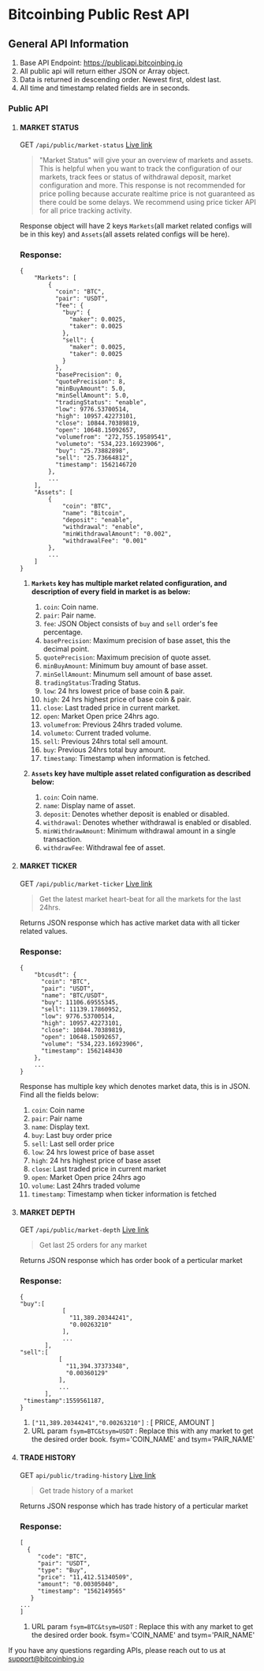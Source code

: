 # Bitcoinbing Public Rest API

## General API Information
1. Base API Endpoint: https://publicapi.bitcoinbing.io
2. All public api will return either JSON or Array object.
3. Data is returned in descending order. Newest first, oldest last.
4. All time and timestamp related fields are in seconds.

### Public API

1. #### MARKET STATUS
   GET `/api/public/market-status`  [Live link](https://publicapi.bitcoinbing.io/api/public/market-status)

    > "Market Status" will give your an overview of markets and assets. This is helpful when you want to track the configuration of our markets, track fees or status of withdrawal deposit, market configuration and more. This response is not recommended for price polling because accurate realtime price is not guaranteed as there could be some delays. We recommend using price ticker API for all price tracking activity.
    
    Response object will have 2 keys `Markets`(all market related configs will be in this key) and `Assets`(all assets related configs will be here). 
    ### Response:
    ```
    {
        "Markets": [
            {
              "coin": "BTC",
              "pair": "USDT",
              "fee": {
                "buy": {
                  "maker": 0.0025,
                  "taker": 0.0025
                },
                "sell": {
                  "maker": 0.0025,
                  "taker": 0.0025
                }
              },
              "basePrecision": 0,
              "quotePrecision": 8,
              "minBuyAmount": 5.0,
              "minSellAmount": 5.0,
              "tradingStatus": "enable",
              "low": 9776.53700514,
              "high": 10957.42273101,
              "close": 10844.70389819,
              "open": 10648.15092657,
              "volumefrom": "272,755.19589541",
              "volumeto": "534,223.16923906",
              "buy": "25.73882898",
              "sell": "25.73664812",
              "timestamp": 1562146720
            },
            ...
        ],
        "Assets": [
            {
                "coin": "BTC",
                "name": "Bitcoin",
                "deposit": "enable",
                "withdrawal": "enable",
                "minWithdrawalAmount": "0.002",
                "withdrawalFee": "0.001"                
            },
            ...
        ]
    }
    ```
    
    
    1. **`Markets` key has multiple market related configuration, and description of every field in market is as below:**
    
        1. `coin`: Coin name.
        1. `pair`: Pair name.
        1. `fee`: JSON Object consists of `buy` and `sell` order's fee percentage.
        1. `basePrecision`: Maximum precision of base asset, this the decimal point.
        1. `quotePrecision`: Maximum  precision of quote asset.
        1. `minBuyAmount`: Minimum buy amount of base asset.
        1. `minSellAmount`: Minumum sell amount of base asset.
        1. `tradingStatus`:Trading Status.
        1. `low`: 24 hrs lowest price of base coin & pair.
        1. `high`: 24 hrs highest price of base coin & pair.
        1. `close`: Last traded price in current market.
        1. `open`: Market Open price 24hrs ago.
        1. `volumefrom`: Previous 24hrs traded volume.
        1. `volumeto`: Current traded volume.
        1. `sell`: Previous 24hrs total sell amount.
        1. `buy`: Previous 24hrs total buy amount.        
        1. `timestamp`: Timestamp when information is fetched.
    1. **`Assets` key have multiple asset related configuration as described below:**
    
        1. `coin`: Coin name.
        1. `name`: Display name of asset.
        1. `deposit`: Denotes whether deposit is enabled or disabled.
        1. `withdrawal`: Denotes whether withdrawal is enabled or disabled.
        1. `minWithdrawAmount`: Minimum withdrawal amount in a single transaction.
        1. `withdrawFee`: Withdrawal fee of asset.
              
        


1. #### MARKET TICKER
   GET `/api/public/market-ticker` [Live link](https://publicapi.bitcoinbing.io/api/public/market-ticker)
    > Get the latest market heart-beat for all the markets for the last 24hrs.
    
    Returns JSON response which has active market data with all ticker related values.
    ### Response:
    ```
    {
        "btcusdt": {
          "coin": "BTC",
          "pair": "USDT",
          "name": "BTC/USDT",
          "buy": 11106.69555345,
          "sell": 11139.17860952,
          "low": 9776.53700514,
          "high": 10957.42273101,
          "close": 10844.70389819,
          "open": 10648.15092657,
          "volume": "534,223.16923906",
          "timestamp": 1562148430
        },
        ...
    }
    ```
    Response has multiple key which denotes market data, this is in JSON. Find all the fields below:
    
    1. `coin`: Coin name
    1. `pair`: Pair name
    1. `name`: Display text.
    1. `buy`: Last buy order price
    1. `sell`: Last sell order price
    1. `low`: 24 hrs lowest price of base asset
    1. `high`: 24 hrs highest price of base asset
    1. `close`: Last traded price in current market
    1. `open`: Market Open price 24hrs ago
    1. `volume`: Last 24hrs traded volume
    1. `timestamp`: Timestamp when ticker information is fetched
    
      
    

1. #### MARKET DEPTH
   GET `/api/public/market-depth` [Live link](https://publicapi.bitcoinbing.io/api/public/market-depth?fsym=BTC&tsym=USDT)
    > Get last 25 orders for any market
    
    Returns JSON response which has order book of a perticular market
    ### Response:
    ```
    {
    "buy":[
                [
                  "11,389.20344241",
                  "0.00263210"
                ],
                ...
           ],
    "sell":[
               [
                 "11,394.37373348",
                 "0.00360129"
               ],
               ...
           ],
     "timestamp":1559561187,
    }
    
    ```
    1. `["11,389.20344241","0.00263210"]` : [ PRICE, AMOUNT ]
    1. URL param `fsym=BTC&tsym=USDT` : Replace this with any market to get the desired order book.
                                        fsym='COIN_NAME' and tsym='PAIR_NAME'
    
1. #### TRADE HISTORY
   GET `api/public/trading-history` [Live link](https://publicapi.bitcoinbing.io/api/public/trading-history?fsym=BTC&tsym=USDT)
    > Get trade history of a market
    
    Returns JSON response which has trade history of a perticular market
    ### Response:
    ```
    [
      {
         "code": "BTC",
         "pair": "USDT",
         "type": "Buy",
         "price": "11,412.51340509",
         "amount": "0.00305040",
         "timestamp": "1562149565"
       }  
   ...
   ]
    ```
    1. URL param `fsym=BTC&tsym=USDT` : Replace this with any market to get the desired order book.
                                        fsym='COIN_NAME' and tsym='PAIR_NAME'
    
    
If you have any questions regarding APIs, please reach out to us at support@bitcoinbing.io
